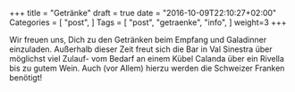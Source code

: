 +++
title = "Getränke"
draft = true
date = "2016-10-09T22:10:27+02:00"
Categories = [
  "post",
]
Tags = [
  "post", "getraenke",
  "info",
]
weight=3
+++


Wir freuen uns, Dich zu den Getränken beim Empfang und Galadinner einzuladen. Außerhalb dieser Zeit freut sich die Bar in Val Sinestra über möglichst viel Zulauf- vom Bedarf an einem Kübel Calanda über ein Rivella bis zu gutem Wein. Auch (vor Allem) hierzu werden die Schweizer Franken benötigt!
